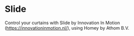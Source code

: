 # Slide

Control your curtains with Slide by Innovation In Motion (https://innovationinmotion.nl/), using Homey by Athom B.V.